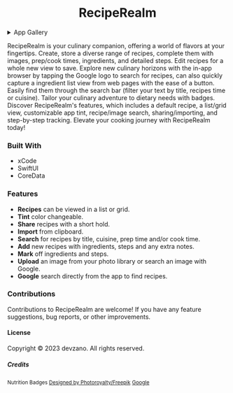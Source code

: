 <h1 align="center">RecipeRealm</h1>

<details>
  <summary>App Gallery</summary>
  <p align="center">
    <table>
      <tr>
        <td align="center">
          <img src="/Screenshots/RecipeRealm (Home).png" alt="RecipeRealm List View" width="300">
        </td>
        <td align="center">
          <img src="/Screenshots/RecipeRealm (Home2).png" alt="RecipeRealm List View" width="300">
        </td>
        <td align="center">
          <img src="/Screenshots/RecipeRealm (Share).png" alt="RecipeRealm List/Share Recipe View" width="300">
        </td>
        <td align="center">
          <img src="/Screenshots/RecipeRealm (New).png" alt="RecipeRealm New Recipe View 2" width="300">
        </td>
      </tr>
      <tr>
        <td align="center">
          <img src="/Screenshots/RecipeRealm (New2).png" alt="RecipeRealm Test Detail View" width="300">
        </td>
        <td align="center">
          <img src="/Screenshots/RecipeRealm (Detail).png" alt="RecipeRealm Detail View" width="300">
        </td>
        <td align="center">
          <img src="/Screenshots/RecipeRealm (Detail2).png" alt="RecipeRealm Detail 2 View" width="300">
        </td>
        <td align="center" colspan="3">
          <img src="/Screenshots/RecipeRealm (Edit).png" alt="RecipeRealm Edit View" width="300">
        </td>
      </tr>
    </table>
  </p>
</details>

RecipeRealm is your culinary companion, offering a world of flavors at your fingertips. Create, store a diverse range of recipes, complete them with images, prep/cook times, ingredients, and detailed steps. Edit recipes for a whole new view to save. Explore new culinary horizons with the in-app browser by tapping the Google logo to search for recipes, can also quickly capture a ingredient list view from web pages with the ease of a button. Easily find them through the search bar (filter your text by title, recipes time or cuisine). Tailor your culinary adventure to dietary needs with badges. Discover RecipeRealm's features, which includes a default recipe, a list/grid view, customizable app tint, recipe/image search, sharing/importing, and step-by-step tracking. Elevate your cooking journey with RecipeRealm today!

### Built With
* xCode
* SwiftUI
* CoreData

### Features
* __Recipes__ can be viewed in a list or grid.
* __Tint__ color changeable.
* __Share__ recipes with a short hold.
* __Import__ from clipboard.
* __Search__ for recipes by title, cuisine, prep time and/or cook time.
* __Add__ new recipes with ingredients, steps and any extra notes.
* __Mark__ off ingredients and steps.
* __Upload__ an image from your photo library or search an image with Google.
* __Google__ search directly from the app to find recipes.

### Contributions
Contributions to RecipeRealm are welcome! If you have any feature suggestions, bug reports, or other improvements.

#### License
Copyright © 2023 devzano. All rights reserved.

##### Credits
<small>Nutrition Badges <a href="http://www.freepik.com">Designed by Photoroyalty/Freepik</a></small>
<small><a href="http://www.google.com">Google</a></small>